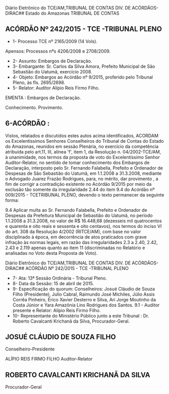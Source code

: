 Diário Eletrônico do TCE/AM,TRIBUNAL DE CONTAS DIV. DE ACÓRDÃOS-DIRAC## Estado do Amazonas TRIBUNAL DE CONTAS

## ACÓRDÃO Nº 242/2015 - TCE -TRIBUNAL PLENO

- 1- Processo TCE nº 2165/2009 (14 Vols).

Apensos: Processos nºs 4206/2008 e 2708/2009.

- 2- Assunto: Embargos de Declaração.
- 3-  Embargante: Sr. Carlos  da  Silva  Amora,  Prefeito  Municipal  de  São  Sebastião  do Uatumã, exercício 2008.
- 4-  Objeto: Embargos  ao  Acórdão  nº  9/2015,  proferido  pelo  Tribunal  Pleno,  às  fls. 2695/2698.
- 5- Relator: Auditor Alípio Reis Firmo Filho.

EMENTA : Embargos de Declaração.

Conhecimento. Provimento.

## 6-ACÓRDÃO :

Vistos, relatados e discutidos estes autos  acima identificados, ACORDAM os Excelentíssimos  Senhores  Conselheiros  do  Tribunal  de  Contas  do  Estado  do Amazonas,  reunidos  em  sessão  Plenária,  no  exercício  da  competência  atribuída  pelo art.11,  III,  alínea  'f',  item  1,  da  Resolução  n.  04/2002-TCE/AM, à  unanimidade, nos termos  da  proposta  de  voto  do  Excelentíssimo  Senhor  Auditor-Relator,  no  sentido  de tomar conhecimento dos  Embargos  de  Declaração,  interposto  pelo  Sr.  Fernando Falabella, Prefeito e Ordenador de Despesas de São Sebastião do Uatumã, em 1.1.2008 a  31.3.2008,  mediante  o  Advogado  Juarez  Frazão  Rodrigues,  para,  no  mérito, dar provimento ,  a  fim  de  corrigir  a  contradição  existente  no  Acórdão  9/2015  por  meio  da exclusão tão somente da irregularidade 2.44 do item 9.4 do Acórdão nº 009/2015 - TCETRIBUNAL PLENO, devendo o texto permanecer da seguinte forma:

9.4 Aplicar multa ao Sr. Fernando Falabella, Prefeito e Ordenador  de  Despesas  da  Prefeitura  Municipal  de Sebastião do Uatumã, no período 1.1.2008 a 31.3.2008, no valor de R$ 16.448,68  (dezesseis mil quatrocentos e quarenta  e  oito  reais  e  sessenta  e  oito  centavos),  nos termos  do  inciso  VI  do  art.  308  da  Resolução  4/2002 (RITCE/AM),  com  base  no  valor  disciplinado  à  época, em  decorrência  de  atos  praticados com  grave  infração às normas legais, em razão das irregularidades 2.3 a 2.40,  2.42,  2.43  e  2.119  apenas  quanto  ao  item  11 (discriminadas no Relatório e analisadas no Voto desta Proposta de Voto).

Diário Eletrônico do TCE/AM,TRIBUNAL DE CONTAS DIV. DE ACÓRDÃOS-DIRAC## ACÓRDÃO Nº 242/2015 - TCE -TRIBUNAL PLENO

- 7- Ata: 13ª Sessão Ordinária - Tribunal Pleno.
- 8- Data da Sessão: 15 de abril de 2015.
- 9- Especificação do quorum: Conselheiros: Josué Cláudio de Souza Filho (Presidente), Julio Cabral, Raimundo José Michiles, Júlio Assis Corrêa Pinheiro, Érico Xavier Desterro e Silva, Ari Jorge Moutinho da Costa Júnior e Yara Amazônia Lins Rodrigues dos Santos. 9.1 - Auditor presente e Relator: Alípio Reis Firmo Filho.
- 10- Representante do Ministério Público junto a este Tribunal : Dr. Roberto Cavalcanti Krichanã da Silva, Procurador-Geral.

## JOSUÉ CLÁUDIO DE SOUZA FILHO

Conselheiro-Presidente

ALÍPIO REIS FIRMO FILHO Auditor-Relator

## ROBERTO CAVALCANTI KRICHANÃ DA SILVA

Procurador-Geral